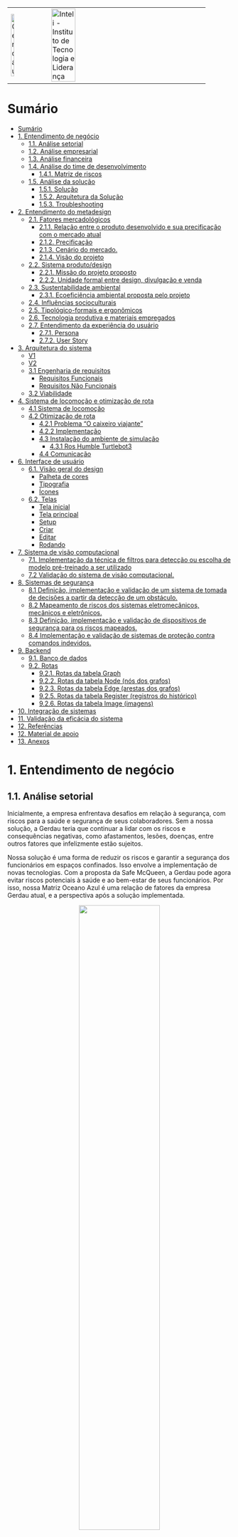 <table>
<tr>
<td>
<a href= "https://www2.gerdau.com.br/"><img src="https://upload.wikimedia.org/wikipedia/commons/thumb/8/89/Gerdau_logo_%282011%29.svg/1200px-Gerdau_logo_%282011%29.svg.png" alt="Gerdau" border="0" width="30%"></a>
</td>
<td><a href= "https://www.inteli.edu.br/"><img src="https://www.inteli.edu.br/wp-content/uploads/2021/08/20172028/marca_1-2.png" alt="Inteli - Instituto de Tecnologia e Liderança" border="0" width="40%"></a>
</td>
</tr>
</table>

# Sumário

- [Sumário](#sumário)
- [1. Entendimento de negócio](#1-entendimento-de-negócio)
  - [1.1. Análise setorial](#11-análise-setorial)
  - [1.2. Análise empresarial](#12-análise-empresarial)
  - [1.3. Análise financeira](#13-análise-financeira)
  - [1.4. Análise do time de desenvolvimento](#14-análise-do-time-de-desenvolvimento)
      - [1.4.1. Matriz de riscos](#141-matriz-de-riscos)
  - [1.5. Análise da solução](#15-análise-da-solução)
    - [1.5.1. Solução](#151-solução)
    - [1.5.2. Arquitetura da Solução](#152-arquitetura-da-solução)
    - [1.5.3. Troubleshooting](#153-troubleshooting)
- [2. Entendimento do metadesign](#2-entendimento-do-metadesign)
  - [2.1. Fatores mercadológicos](#21-fatores-mercadológicos)
      - [2.1.1. Relação entre o produto desenvolvido e sua precificação com o mercado atual](#211-relação-entre-o-produto-desenvolvido-e-sua-precificação-com-o-mercado-atual)
      - [2.1.2. Precificação](#212-precificação)
    - [2.1.3. Cenário do mercado.](#213-cenário-do-mercado)
    - [2.1.4. Visão do projeto](#214-visão-do-projeto)
  - [2.2. Sistema produto/design](#22-sistema-produtodesign)
      - [2.2.1. Missão do projeto proposto](#221-missão-do-projeto-proposto)
      - [2.2.2. Unidade formal entre design, divulgação e venda](#222-unidade-formal-entre-design-divulgação-e-venda)
  - [2.3. Sustentabilidade ambiental](#23-sustentabilidade-ambiental)
      - [2.3.1. Ecoeficiência ambiental proposta pelo projeto](#231-ecoeficiência-ambiental-proposta-pelo-projeto)
  - [2.4. Influências socioculturais](#24-influências-socioculturais)
  - [2.5. Tipológico-formais e ergonômicos](#25-tipológico-formais-e-ergonômicos)
  - [2.6. Tecnologia produtiva e materiais empregados](#26-tecnologia-produtiva-e-materiais-empregados)
  - [2.7. Entendimento da experiência do usuário](#27-entendimento-da-experiência-do-usuário)
    - [2.7.1. Persona](#271-persona)
    - [2.7.2. User Story](#272-user-story)
- [3. Arquitetura do sistema](#3-arquitetura-do-sistema)
    - [V1](#v1)
    - [V2](#v2)
  - [3.1 Engenharia de requisitos](#31-engenharia-de-requisitos)
    - [Requisitos Funcionais](#requisitos-funcionais)
    - [Requisitos Não Funcionais](#requisitos-não-funcionais)
  - [3.2 Viabilidade](#32-viabilidade)
- [4. Sistema de locomoção e otimização de rota](#4-sistema-de-locomoção-e-otimização-de-rota)
  - [4.1 Sistema de locomoção](#41-sistema-de-locomoção)
  - [4.2 Otimização de rota](#42-otimização-de-rota)
    - [4.2.1 Problema “O caixeiro viajante”](#421-problema-o-caixeiro-viajante)
    - [4.2.2 Implementação](#422-implementação)
    - [4.3 Instalação do ambiente de simulação](#43-instalação-do-ambiente-de-simulação)
      - [4.3.1 Ros Humble Turtlebot3](#431-ros-humble-turtlebot3)
    - [4.4 Comunicação](#44-comunicação)
- [6. Interface de usuário](#6-interface-de-usuário)
  - [6.1. Visão geral do design](#61-visão-geral-do-design)
      - [Palheta de cores](#palheta-de-cores)
      - [Tipografia](#tipografia)
      - [Ícones](#ícones)
  - [6.2. Telas](#62-telas)
      - [Tela inicial](#tela-inicial)
      - [Tela principal](#tela-principal)
      - [Setup](#setup)
      - [Criar](#criar)
      - [Editar](#editar)
      - [Rodando](#rodando)
- [7. Sistema de visão computacional](#7-sistema-de-visão-computacional)
  - [7.1. Implementação da técnica de filtros para detecção ou escolha de modelo pré-treinado a ser utilizado](#71-implementação-da-técnica-de-filtros-para-detecção-ou-escolha-de-modelo-pré-treinado-a-ser-utilizado)
  - [7.2 Validação do sistema de visão computacional.](#72-validação-do-sistema-de-visão-computacional)
- [8. Sistemas de segurança](#8-sistemas-de-segurança)
  - [8.1 Definição, implementação e validação de um sistema de tomada de decisões a partir da detecção de um obstáculo.](#81-definição-implementação-e-validação-de-um-sistema-de-tomada-de-decisões-a-partir-da-detecção-de-um-obstáculo)
  - [8.2 Mapeamento de riscos dos sistemas eletromecânicos, mecânicos e eletrônicos.](#82-mapeamento-de-riscos-dos-sistemas-eletromecânicos-mecânicos-e-eletrônicos)
  - [8.3 Definição, implementação e validação de dispositivos de segurança para os riscos mapeados.](#83-definição-implementação-e-validação-de-dispositivos-de-segurança-para-os-riscos-mapeados)
  - [8.4 Implementação e validação de sistemas de proteção contra comandos indevidos.](#84-implementação-e-validação-de-sistemas-de-proteção-contra-comandos-indevidos)
- [9. Backend](#9-backend)
  - [9.1. Banco de dados](#91-banco-de-dados)
  - [9.2. Rotas](#92-rotas)
    - [9.2.1. Rotas da tabela Graph](#921-rotas-da-tabela-graph)
    - [9.2.2. Rotas da tabela Node (nós dos grafos)](#922-rotas-da-tabela-node-nós-dos-grafos)
    - [9.2.3. Rotas da tabela Edge (arestas dos grafos)](#923-rotas-da-tabela-edge-arestas-dos-grafos)
    - [9.2.5. Rotas da tabela Register (registros do histórico)](#925-rotas-da-tabela-register-registros-do-histórico)
    - [9.2.6. Rotas da tabela Image (imagens)](#926-rotas-da-tabela-image-imagens)
- [10. Integração de sistemas](#10-integração-de-sistemas)
- [11. Validação da eficácia do sistema](#11-validação-da-eficácia-do-sistema)
- [12. Referências](#12-referências)
- [12. Material de apoio](#12-material-de-apoio)
- [13. Anexos](#13-anexos)

# 1. Entendimento de negócio

## 1.1. Análise setorial

<p>Inicialmente, a empresa enfrentava desafios em relação à segurança, com riscos para a saúde e segurança de seus colaboradores. Sem a nossa solução, a Gerdau teria que continuar a lidar com os riscos e consequências negativas, como afastamentos, lesões, doenças, entre outros fatores que infelizmente estão sujeitos.</p>
<p>Nossa solução é uma forma de reduzir os riscos e garantir a segurança dos funcionários em espaços confinados. Isso envolve a implementação de novas tecnologias. Com a proposta da Safe McQueen, a Gerdau pode agora evitar riscos potenciais à saúde e ao bem-estar de seus funcionários. Por isso, nossa Matriz Oceano Azul é uma relação de fatores da empresa Gerdau atual, e a perspectiva após a solução implementada.</P>

<p align="center"><img src="https://github.com/2023M6T2-Inteli/Grupo02/blob/main/media/artefatos_negocios/matriz_oceano_azul-1.png" width="60%"></p>
<ul>
  <li><b>Reduzir</b></li>
  Inovação: Reduzir a necessidade de equipamentos ou processos obsoletos no processo.<br>
  Segurança: Reduzir riscos e situações de perigo que os colaboradores enfrentam 
  
  <li><b>Eliminar</b></li>
  Sustentabilidade: Eliminar o uso de materiais prejudiciais ao meio ambiente na solução, utilizando materiais sustentáveis e com baixo impacto ambiental.
  
  <li><b>Aumentar</b></li>
  Tecnologia: Oferecer uma solução com tecnologia de ponta que facilite o trabalho dos funcionários.<br>
  Segurança: Aumentar a eficiência da solução no que se refere à segurança dos funcionários em espaços confinados.<br>
  Custos: Pode haver um aumento no custo inicial de implementação, porém, a longo prazo, a empresa terá redução de riscos e pode trazer benefícios para a imagem da empresa e, consequentemente, suas receitas.<br>
  Qualidade: A qualidade do serviço pode não aumentar. Todavia, a qualidade da experiência do funcionário pode ser aumentada, já que eles terão mais confiança e segurança em seu trabalho.
  
  
  <li><b>Criar</b></li>
  Perenidade: Criar uma solução que seja durável e de fácil manutenção.<br>
  Conforto: Criar um ambiente de trabalho mais confortável para os funcionários que precisam trabalhar em espaços confinados. Já que a segurança em ambientes confinados pode ser uma fonte de estresse e desconforto. Além de demonstrar a preocupação da empresa quanto a saúde deles.<br>
  Tecnologia: Com esse protótipo inicial é possível criar tecnologias mais avançadas; sistemas de monitoramento, sensores, até realidade virtual, o que pode ser visto como um diferencial tecnológico em relação à concorrência
</ul>

## 1.2. Análise empresarial

(Matriz SWOT)

## 1.3. Análise financeira

A análise financeira de um projeto visa mostrar a um parceiro de negócios que sua implementação é viável do ponto de vista financeiro, complementando a precificação. Nesse contexto, a mitigação do risco de acidentes no ambiente de trabalho foi considerada a forma de viabilizar o projeto. Com isso, os funcionários estariam mais protegidos em relação à entrada em ambientes confinados, o que reduziria o risco de acidentes e, consequentemente, os custos associados, como despesas médicas, indenizações, reparação de danos e perda de produtividade. Além disso, os custos indiretos, como danos à reputação e perda de negócios, também seriam minimizados.
Os acidentes no ambiente de trabalho não geram apenas custos financeiros diretos e indiretos, mas também podem ter um impacto negativo na moral e produtividade dos funcionários. Somado ao fato de que os funcionários podem precisar lidar com a interrupção do trabalho enquanto o acidente é investigado e resolvido, o que pode levar à perda de produtividade.
Em contrapartida, a implementação de políticas de segurança eficazes pode ter um impacto positivo na moral e produtividade dos funcionários. Ademais, uma cultura de segurança positiva pode levar a uma maior colaboração e comunicação entre os funcionários, o que pode melhorar a eficiência e a qualidade do trabalho. Portanto, investir em medidas preventivas e políticas de segurança eficazes é uma forma de proteger os funcionários, reduzir os custos associados a acidentes no ambiente de trabalho e melhorar a moral e produtividade da equipe. Dessa forma, é possível garantir a saúde e segurança dos funcionários e evitar custos desnecessários para a empresa, tornando a implementação do projeto financeiramente viável e positiva para todos os envolvidos.
Foi realizada uma pesquisa com o objetivo de coletar informações quantitativas sobre os custos dos acidentes de trabalho, a fim de embasar a abordagem proposta na análise financeira. O grupo teve como prioridade os dados relacionados aos acidentes sofridos pelos funcionários da empresa, incluindo desde casos leves até os mais graves. Além disso, foram levantadas informações sobre as multas decorrentes da emissão de gases durante o processo de fundição do aço, que é a principal atividade realizada pela Gerdau. Com base nas pesquisas realizadas na internet, foi elaborada uma planilha de preços que mostra o custo de alguns acidentes que poderiam ser evitados pela empresa ao adotar soluções preventivas.

<img src="../media/artefatos_negocios/numeros_analise.jpeg"></img>
fontes: Indenização por acidente de trabalho: valor, requisitos e como receber (2023):
https://mdn.adv.br/indenizacao-por-acidente-de-trabalho/#:~:text=Para%20a%20CLT%2C%20o%20valor,com%20a%20gravidade%20da%20situa%C3%A7%C3%A3o.

Tabelas de Preços de Referência para Cálculo de Multas Ambientais divulgadas pela Companhia Ambiental do Estado de São Paulo (Cetesb) em 2021:
(https://cetesb.sp.gov.br/legislacao-e-normas/).

Entretanto, cabe-se lembrar dos valores de desenvolvimento, as pessoas responsáveis pela implementação (desenvolvimento de software, manutenção, testes...)<br>
Equipe de 4 engenheiros = 36.000/mês (fonte: <a href="https://www.glassdoor.com.br/Salários/engenheiro-de-software-salário-SRCH_KO0,22.htm#:~:text=O%20salário%20médio%20nacional%20de,cargo%20de%20Engenheiro%20De%20Software.">glassdoor</a>)

## 1.4. Análise do time de desenvolvimento

#### 1.4.1. Matriz de riscos

Uma matriz de riscos é uma ferramenta utilizada para avaliar e gerenciar os riscos e oportunidades envolvidos em um projeto, atividade ou processo. Ela ajuda a identificar e avaliar os potenciais riscos e a probabilidade de sua ocorrência, bem como o impacto que eles podem exercer sobre o projeto ou atividade. A matriz também pode ajudar a definir a prioridade das ações correspondentes ao gerenciamento do projeto, indicando quais riscos devem ser tratados com maior urgência, por exemplo. Além disso, no projeto em questão, a criação da matriz visa apresentar ao parceiro o que a equipe imagina enfrentar e pensar em conjunto em maneiras de mitigar os riscos, bem como aproveitar as oportunidades existentes.
<img src="../media/artefatos_negocios/matriz_riscos.png"></img>

## 1.5. Análise da solução

<p>Nosso valor principal é garantir a diminuição de riscos, gerando mais segurança para os colaboradores da empresa Gerdau.</p>
<p align="center"><img src="../media/artefatos_negocios/proposta_de_valor.png" width="60%"></p>
Nossa proposta de valor consiste em uma solução que contempla os seguintes serviços: 
<ul>
  <li> Simulação do trajeto de um robô seguidor e seus dados de sensores para medição atmosférica</li>
  <li> Interface gráfica com um dashboard interativo para os dados captados </li>
  <li> Protótipo de robô seguidor focado no funcionamento dos sensores </li>
</ul>
Essa solução consegue mitigar as principais dores do cliente: a segurança do operador que realiza a manutenção e a dificuldade em avaliar se há riscos ao colaborador sem entrar no ambiente confinado. Essas dores são sanadas graças aos sensores que identificam a presença e a quantidade de componentes gasosos tóxicos, inflamáveis e seu nível de perigo no local; além do fato de que o protótipo verificará o ambiente primeiro, perdendo a necessidade de um colaborador se arriscar dentro dos ambientes confinados.

Outrossim, há uma interface gráfica que tem como objetivo ajudar no planejamento para as inspeções e manutenções desses ambientes confinados. Essa interface gráfica possuirá dashboards que se atualizam em tempo real e, também, fotos do interior do ambiente confinado que serão captadas pela câmera que o protótipo está equipado.

### 1.5.1. Solução 

<br>

<p align="center"><img src="../media/interface_usuario/logo_equipe.png" width="40%"></img></p>

<h5 align="center"> Logo da equipe Safe Mc Queen </h5>  

<br>

O objetivo do desenvolvimento é construir uma simulação de um robô capaz de se mover em ambientes de espaço confinado e áreas de difícil acesso. O robô terá a capacidade de coletar dados a partir dos sensores (principalmente de oxigênio e outros gases), também irá utilizar filmagens para apoiar na inspeção prévia da estrutura e no suporte  na execução das atividades planejadas. 

<br> 

Para alcançar esse objetivo, foi adotada uma metodologia abrangente no desenvolvimento da solução, que envolve diferentes aspectos. Na parte da simulação  existe o controle do robô e seus periféricos, esse tópico lida  primordialmente com a comunicação entre os componentes e a simulação do robô. Além disso, foi utilizado o ROS2, que é um framework de robótica que permite a comunicação entre o sistema, consequentemente ele também permite a simulação do robô, o que permite testar como seria o comportamento do robô mesmo apenas com o ambiente virtual antes de sua implementação física. 

<br> 

### 1.5.2. Arquitetura da Solução

<br>

<p align="center"><img src="https://github.com/2023M6T2-Inteli/Grupo02/blob/main/media/arquitetura_sistema/diagrama_solu%C3%A7%C3%A3ov2.drawio.png?raw=true" width="60%"></img></p>

<h5 align="center"> Arquitetura da Solução </h5>  

<br>

 A arquitetura do projeto é composta por duas partes distintas. A primeira parte envolve o sistema responsável pelo controle do robô e seus periféricos. Essa parte abrange a comunicação entre os diferentes componentes do sistema, bem como a simulação do robô. Para realizar essas funcionalidades, utiliza-se o ROS2, um framework de robótica que facilita a comunicação entre os componentes do sistema e permite a simulação do robô. Essa abordagem é vantajosa, pois possibilita o desenvolvimento e teste do sistema sem a necessidade de um robô físico.
<br> 

A segunda parte da arquitetura consiste em uma solução web, que permite a visualização dos dados coletados pelo robô. Essa parte do sistema é desenvolvida utilizando o React, um framework de desenvolvimento web, o Flask, um framework de desenvolvimento web para Python, e o SQLite, um banco de dados embarcado. Para ser possível o funcionamento do projeto mesmo com a restrição de acesso constante à internet por parte do robô, foi implementado um banco de dados embarcado para armazenar os dados coletados pelo robô. Além disso, agora o robô envia os dados para o banco de dados apenas ao final da rota. 
  <br> 

Adicionalmente, está sendo considerado o uso de uma bridge entre o ROS2 e o WebSocket, permitindo que o robô envie os dados para a aplicação web de forma mais eficiente. Essa integração proporcionará uma comunicação direta entre o sistema ROS2 e a aplicação web, possibilitando o monitoramento real dos dados coletados pelo robô. Diante desse cenário e levando em consideração a limitação de acesso constante à internet pelo robô, a  introdução de um banco de dados embarcado para armazenamento dos dados coletados e a possível integração entre ROS2 e WebSocket foi primordial, e visa pri otimizar a coleta e visualização dos dados, contribuindo para a eficiência e funcionalidade do sistema como um todo.

<br> 

### 1.5.3. Troubleshooting

<br> 

| Problema | Possível solução |
| --- | --- |
| Quando a a carga da bateria estiver acabando | Antes da atividade ocorrer, é necessário a implementação do carregamento da bateria ao menos com 2 horas de antecedência. Caso essa averiguação for feita durante algum procedimento de inspeção é recomendado que haja uma interrupção das tarefas programadas. |
| LIDAR com a resíduos na frente  | Como há a possibilidade de que nos ambientes confinados podem ou não ter algum tipo de resíduo é necessário fazer uma manutenção contínua, antes, durante e após a realização da detecção de objetos. |
| Perder alguma peça no caminho | Embora seja um risco de baixa probabilidade, existe a possibilidade de que alguma peça do robô, como parafusos ou componentes, nesse caso, a recomendação é que seja feita uma averiguação sobre a integridade física do robô  antes e depois da vistoria.  |
| Perda de conectividade | Esperar a inspeção a terminar por completo para depois verificar os dados obtidos ao final da inspeção. |

<br/>

# 2. Entendimento do metadesign
## 2.1. Fatores mercadológicos
#### 2.1.1. Relação entre o produto desenvolvido e sua precificação com o mercado atual

O produto será desenvolvido com a principal função de simular virtualmente a movimentação de um robô que, por sua vez, irá estar em um espaço confinado com objetivo primordial de captar informações sobre o ambiente atmosférico. Atualmente, a Confederação Nacional da Indústria (CNI) realizou um estudo para mapear os principais níveis de automação industrial do Brasil, aproximadamente 19% das indústrias já possuem sistemas integrados de engenharia, aumentando, portanto, sua produtividade e garantindo a segurança humana em trabalhos com altos riscos. Em 2022, foram contabilizados três milhões de robôs operando em indústrias em todo o mundo, ao total foram mais de US$ 13,2 bilhões investidos nos últimos anos para a instalação desses projetos robóticos. Especificamente, com o robô a ser utilizado para a solução descrita acima, não irá ultrapassar US$ 1000, é notório, portanto, que o valor investido não é exageradamente elevado, visto que, hoje tem robôs no mercado que custam mais milhões de dólares.

#### 2.1.2. Precificação

O processo de precificação acontece com o objetivo primordial de levantar os dados financeiros sobre os serviços necessários para a implementação da solução, de modo que, seja visível o preço dos materiais utilizados, por exemplo: o modelo do robô, taxa de importação, os sensores atmosféricos a serem utilizados, a câmera, etc , as ferramentas digitais usadas no desenvolvimento do projeto que podem incluir algum gasto, por exemplo: o uso do figma e canva pro , o valor que será necessário para o treinamento dos funcionários para terem uma adaptação melhor com o sistema, e se tiver, acrescentar à soma outros fatores que necessitem investimentos para a implementação da solução ocorrer de maneira qualitativamente satisfatória.

### 2.1.3. Cenário do mercado.

A indústria mundial da produção de aço, por séculos, tem se valorizado pela produção de um material resistente e durável, ganhando um importante espaço no avanço da sociedade, permitindo-nos construir pontes, ferrovias, navios e arranha-céus. Com a demanda crescente de aço, o setor consolidou um histórico de aumentos em sua capacidade, volume e valor.
O aço é importante pelas indústrias que fazem seu uso. Ele está presente na construção civil, na industria automobilística, nas forças armadas e em demais setores. O produto processado é usado na criação de diversos produtos do cotiano, como geladeiras, máquinas de lavar, trens e bisturis cirúrgicos.
Há uma preocupação relativa ao aspecto ecológico por parte da indústria, que tem explorado significativamente o conceito de aço verde – alternativa inovadora constituída pela fabricação de aço sem a necessidade do uso de combustíveis fósseis e pelo uso efetivo da sucata de metal. Dentre outras inovações dessa área, destaca-se o aumento da automatização de processos, com o uso de AGVs em tarefas de risco, diminuindo o erro humano em acidentes ecológicos.
O mercado nacional contou com um forte crescimento durante a pandemia de Covid-19, fazendo contra ponto ao setor nesse mesmo período. “Apesar da montanha-russa que foi 2022, foi um bom ano para o setor. Tanto que, em termos de vendas internas, este foi o quarto melhor da década”, resumiu o presidente-executivo do Aço Brasil, Marco Polo de Mello Lopes. Atualmente a área já não está mais em constante crescimento, apresentando um recuo em sua produção, que em fevereiro fechou em 2,5 milhões de toneladas, representando uma queda de 4,9%.

### 2.1.4. Visão do projeto

Nossa visão é proporcionar maior segurança para os funcionários da Gerdau, com a intenção de facilitar tarefas e garantir a vida dos colaboradores da empresa, para diminuir o erro de acidentes ou qualquer tipo de danos que poderia vir a ocorrer durante atividades do trabalho no futuro.

## 2.2. Sistema produto/design

#### 2.2.1. Missão do projeto proposto

A missão do projeto proposto para a Gerdau é desenvolver e implementar um sistema que contribua para a segurança dos funcionários e colaboradores da empresa ao lidar com espaços confinados. A empresa reconhece a importância de evitar a exposição a riscos nesses ambientes e busca uma solução precisa e eficaz para informar as condições atmosféricas durante as inspeções. O projeto visa atender às necessidades da Gerdau, oferecendo um sistema capaz de monitorar e analisar as condições atmosféricas dos espaços confinados de forma precisa. Isso permite que a empresa tenha informações confiáveis sobre os níveis de gases, temperatura e outros parâmetros relevantes, possibilitando uma tomada de decisão mais segura e assertiva.
<br>
Ao cumprir sua missão, o projeto reforça a visão institucional da Gerdau, que valoriza a segurança e a inovação como pilares fundamentais. A empresa busca constantemente soluções tecnológicas avançadas para aprimorar suas práticas de segurança e proporcionar um ambiente de trabalho cada vez mais seguro e confiável. O projeto também demonstra o comprometimento da Gerdau em adotar abordagens inovadoras para enfrentar desafios complexos. Ao investir em tecnologia e pesquisa, a empresa reafirma seu papel de liderança e sua responsabilidade em promover a segurança e o bem-estar de seus colaboradores. 
<br>
Dessa forma, o projeto proposto não apenas atende as necessidades específicas da Gerdau em relação à segurança em espaços confinados, mas também está alinhado com sua visão institucional de valorizar a segurança e a inovação como elementos-chave de sua atuação.

#### 2.2.2. Unidade formal entre design, divulgação e venda

A princípio, será concebida uma simulação virtual do veículo autônomo guiado atuando sobre um espaço confinado genérico. Desse modo, será possível estudar a viabilidade da construção de um protótipo físico que atenda aos requisitos da empresa. É ideal que o protótipo seja capaz de reproduzir os resultados obtidos por meio da simulação. Além disso, é de fundamental importância que o protótipo seja escalável — requisito imperativo para a implementação do produto por parte do cliente. O produto desenvolvido, portanto, será apresentado ao mercado como ferramenta de apoio à manutenção da segurança do trabalho, cumprindo o papel de inspecionar de forma eficaz os ambientes confinados que ofereçam potenciais riscos em casos de intervenção humana. Espera-se tornar evidente a qualidade do produto por meio de demonstrações de seu funcionamento, desde sua configuração no ambiente industrial em que será utilizado até a geração do relatório referente à inspeção feita. Os diferenciais da solução, como a possibilidade de análise de imagens computacionais e controle do veículo via interface, também serão destacados. Será imprescindível, por fim, tratar de maneira transparente o processo de produção do veículo, evidenciando os aspectos que funcionam e os pontos de melhoria para implementação futura.

## 2.3. Sustentabilidade ambiental

#### 2.3.1. Ecoeficiência ambiental proposta pelo projeto

O projeto em parceria com a Gerdau tem como objetivo alcançar a ecoeficiência de forma indireta, evitando impactos ambientais prejudiciais ao entorno da instalação da Gerdau. Uma das soluções propostas é o uso de Veículos Autônomos Guiados (AGVs) para monitorar regularmente as tubulações de gás e prevenir possíveis acidentes que possam contaminar o meio ambiente e afetar a saúde humana. Além disso, o uso de energia elétrica em vez de combustíveis fósseis torna essa solução ainda mais vantajosa para o meio ambiente.

O grupo também propôs uma solução visando ser mais ecoeficiente, que poderia ser aplicada em um projeto com fins lucrativos em parceria com a Gerdau. Em vez de vender diretamente um robô fabricado para o parceiro de negócio, a solução seria oferecer o robô como serviço de assinatura. Dessa forma, o parceiro ainda veria vantagens econômicas em contratar o serviço, já que o manteria sempre atualizado e contaria com o suporte mais assertivo, enquanto o grupo reduziria o uso de recursos naturais ao evitar a compra de mais um robô. Em resumo, o uso de veículos autônomos não apenas contribui para a ecoeficiência e a redução de danos ambientais, mas também torna os procedimentos de inspeção mais eficientes e seguros.

## 2.4. Influências socioculturais

## 2.5. Tipológico-formais e ergonômicos

## 2.6. Tecnologia produtiva e materiais empregados

## 2.7. Entendimento da experiência do usuário

### 2.7.1. Persona

<p align="center"><img src="../media/artefatos_negocios/persona.png" width="60%"></img></p>
A persona foi criada para ajudar a entender as necessidades e os desejos do público alvo para a solução de automação industrial que foi apresentada, ela é um personagem fictício, doravante, com informações reais fornecidas pelos representantes da Gerdau. Nesse caso, especificamente,  Joana é técnica em segurança do trabalho, realiza atividades de alto risco, e, portanto, está sempre com equipamentos de proteção individual, sobretudo, por serem ainda atividades arriscadas, compreende que é um trabalho bastante delicado. Com a implementação da solução em desenvolvimento , Joana teria que aprender a supervisionar o trabalho do robô, deixando para ele concluir a etapa mais perigosa e garantindo que seu desempenho nas demais responsabilidades do processo de inspeção do ambiente confinado estivessem ocorrendo de forma correta.

### 2.7.2. User Story

# 3. Arquitetura do sistema

### V1

<p align="center"><img src="https://github.com/2023M6T2-Inteli/Grupo02/blob/main/media/arquitetura_sistema/diagrama_solu%C3%A7%C3%A3ov1.drawio.png?raw=true" width="60%"></img></p>

Atualmente nossa arquitetura pode ser dividia em 2 partes:
A primeira envolve todo o sistema que controla o robo e seus periféricos, esse parte lida com a comunicação entre os componentes e a simulação do robo, essa parte é feita utilizando o ROS2, que é um framework de robótica que permite a comunicação entre os componentes do sistema, além disso ele também permite a simulação do robo, o que facilita o desenvolvimento do sistema, pois não é necessário ter um robo fisico para testar o sistema. A segunda parte é uma solução web que permite a visualização dos dados coletados pelo robo, essa parte é feita utilizando o React, que é um framework de desenvolvimento web, flask que é um framework de desenvolvimento web para python e sqlite.

### V2

<p align="center"><img src="https://github.com/2023M6T2-Inteli/Grupo02/blob/main/media/arquitetura_sistema/diagrama_solu%C3%A7%C3%A3ov2.drawio.png?raw=true" width="60%"></img></p>

Atualizamos nossa arquitetura para levar em conta que o robô não terá acesso a internet de forma constante por isso precisamos de um banco de dados embarcado para armazenar os dados coletados pelo robô, além disso agora o robo só manda dara os dados para o bancos de dados ao final da rota. Além disso estamos considerando usar uma bridge entre o ros2 e a websocket para que o robo possa mandar os dados para a aplicação web.

## 3.1 Engenharia de requisitos

A engenharia de requisitos tem como objetivo promover em frases curtas e objetivas funcionalidades e características específicas do sistema, assim, atendendo as necessidades e expectativas do usuário, cumprir as especificações técnicas, a conformidades com as regulamentações e o padrão de qualidade aplicável em cada etapa do projeto.

### Requisitos Funcionais

Tem como objetivo primordial descrever as principais funcionalidades e características específicas da interação do sistema robótico. Como: a configuração do intervalo de distância entre os pontos de medição, a transmissão das informações para o relatório e o armazenamento dos dados atmosféricos por meio de sensores.

1. Anteriormente ao processo de entrada aos espaços confinados, o robô será configurado para a definição do intervalo de distância entre os pontos da medição.

2. Após a concretização das medições, o robô enviar as informações para o relatório que poderá ser acessado via interface gráfica.

3. O armazenamento de dados atmosféricos referentes aos espaços confinados serão conletados por meio de sensores.

### Requisitos Não Funcionais

Tem como objetivo primordial descrever aspectos mais generalizados, como desempenho na usabilidade e segurança do sistema, não são diretamente relacionados às funcionalidades mas sim à eficiência e eficácia em relação ao usuário final da aplicação. Incluindo: a comunicação entre o robô e o Backend usando a arquitetura publisher/subscriber, a coordenação da simulação e protótipo por meio do sistema ROS2, a capacidade de armazenar arquivos de imagem e vídeo por meio da câmera, o uso de sensores de medição atmosférica e a escolha de tecnologias específicas para o armazenamento de dados não relacionais e a construção do Frontend.

1. Os dados necessários para o sistema serão enviados para o Backend pelo ROS2 usando a arquitetura publisher/subscriber.

2. Tanto a simulação quanto o protótipo serão coordenados por meio do sistema ROS2.

3. Com o auxílio de uma câmera, o sistema será capaz armazenar arquivos de imagens e/ou vídeos.

4. O robô contará com sensores de medição atmosférica, tais como de pressão, de temperatura e de umidade.

5. Será utilizado MongoDB para o armazenamento de dados não relacionais.

6. Será utilizado React para a construção do Frontend.

## 3.2 Viabilidade

Viabilidade Técnica

A viabilidade técnica, refere-se a possibilidade de implementar na prática a solução arquitetada, levando em consideração os recursos técnicos a serem utilizados ao decorrer do tempo necessário para a construção do protótipo final. Nesse sentido, é necessário que o projeto passe por pelas seguintes etapas para garantir sua viabilidade técnica:

1. Identificar as ferramentas digitais necessárias: especificamente no desenvolvimento dessa solução, é primordial o uso das seguintes tecnologias digitais: ROS2 (um conjunto de ferramentas e bibliotecas e nos permitirá integrar todo o sistema operacional para termos um ambiente robótico integrado e fundamentalmente composto pelo o Ubuntu e o TurtleSim) , Ubuntu (utilização da ferramenta que ele oferece para a simulação em 2D de robôs, o TurtleSim), mongoDB (programa de banco de dados orientado a documentos) , React JS (framework para desenvolvimento de front-end) e Gazebo (ferramenta de simulação do 3D para o sistema robótico).

2. Identificar os principais componentes físicos necessários: especificamente no desenvolvimento dessa solução, é primordial o uso dos seguintes componentes eletrônicos: robô TurtleBot 3 Burger, o sensor MQ-135 para mensurar a taxa de gases tóxicos, o sensor Bme-280 que tem como principal função a medição de temperatura, e para ser acoplado no robô a câmera para Raspberry Pi.

3. Alinhamento de conhecimento da equipe desenvolvedora da solução: para um melhor compartilhamento de conteúdo a ser colocado em prática, é necessário a garantia de que o projeto em todas as vertentes esteja em conformidade com o padrão de verificação e regulamentação técnicas viáveis, dado a boa documentação de tudo que for feito, a construção de um manual do usuário bem interativo, a integração do backend ocorrendo de forma correta, o controle da plataforma robótica e o sistema de segurança com a visão computacional sendo executado sem erros no sistema. Para a realização de todos os tópicos anteriores, é primordial um cruzamento de ideias e um bom desenvolvimento profissional da equipe.

4. Mapear possíveis desafios técnicos e proporcionar soluções, por exemplo, caso ocorra falha em algum sensor físico, é necessário um planejamento de um plano B, ter um segundo sensor para usar em casos de substituições.


# 4. Sistema de locomoção e otimização de rota

## 4.1 Sistema de locomoção

<p>&nbsp;&nbsp;&nbsp;&nbsp;&nbsp;&nbsp;Foi desenvolvido um algoritmo para a segunda entrega da sprint, com o objetivo de fazer o robô se movimentar até um ponto desejado utilizando ângulos de Euler. O algoritmo utiliza o odômetro para obter os ângulos do robô e do ponto de destino, e então realiza uma subtração contínua desses ângulos até que a diferença esteja dentro de uma faixa aceitável de tolerância. Enquanto o robô estiver dentro dessa faixa, ele se move em direção ao ponto de destino. A lista de pontos é fornecida com coordenadas (x, y, z) e seus respectivos valores.
<br>
<br>
<img src="../media/c%C3%B3digo_prints/pontos.png"></img>
<br>
<br>
&nbsp;&nbsp;&nbsp;&nbsp;&nbsp;&nbsp;O controle do robô é feito através da subscrição do tópico '/odom' para obter os valores do odômetro, e da publicação no tópico 'cmd_vel' para enviar os comandos de velocidade.
<br>
<br>
<img src="../media/c%C3%B3digo_prints/topics.png"></img>
<br>
<br>
&nbsp;&nbsp;&nbsp;&nbsp;&nbsp;&nbsp;A função listener_callback recebe os valores do odômetro e os converte utilizando a biblioteca "tf_transformations" para obter os ângulos de Euler.
A função publisher_callback realiza a subtração entre os ângulos de posição do robô e o ângulo do ponto de destino. Além disso, ela avança para o próximo ponto da lista quando o ponto atual é alcançado. Todas essas funções são chamadas e executadas no main.
<br>
<br>
<img src="../media/c%C3%B3digo_prints/funcoes.png"></img>
<br>
<br>
&nbsp;&nbsp;&nbsp;&nbsp;&nbsp;&nbsp; No entanto, o grupo identificou uma limitação no código em relação à passagem de uma lista de pontos desordenados. O algoritmo foi projetado para otimizar o movimento até um ponto específico, mas não lida adequadamente para gerar uma sequência lógica e otimizada dos pontos. Para resolver esse problema, o grupo implementou um código complementar que aborda essa questão, conforme explicado no tópico a seguir.

&nbsp;&nbsp;&nbsp;&nbsp;&nbsp;&nbsp;Além disso, como plano de contingência, o grupo decidiu incorporar a biblioteca "navigation2" do ROS2 como entrega da segunda sprint. O "navigation2" é um pacote de software de código aberto que permite a navegação autônoma de robôs móveis em ambientes complexos. Ele possui vantagens, como desvio efetivo de obstáculos e otimização de rotas. No entanto, também apresenta desvantagens, como uma interface gráfica mais complexa e a necessidade de realizar o mapeamento manual do ambiente para obter rotas otimizadas entre pontos de partida e chegada.

&nbsp;&nbsp;&nbsp;&nbsp;&nbsp;&nbsp;Em resumo, o grupo desenvolveu um algoritmo inicial para mover o robô até um ponto específico, mas identificou limitações em relação à sequência dos pontos. Para abordar essa questão, um código complementar foi implementado. Além disso, como plano de contingência, o grupo considerou a utilização da biblioteca "navigation2" para oferecer recursos avançados de navegação autônoma, mas também ciente das complexidades e requisitos de mapeamento associados a ela.

</p>

## 4.2 Otimização de rota
<br>
<p>&nbsp;&nbsp;&nbsp;&nbsp;&nbsp;&nbsp; Primeiramente, para a construção e formulação dos passos necessários para a implementação das rotas e suas principais otimizações, foi utilizado o contexto do problema caixeiro-viajante que estabelece variáveis primordiais para a compreensão de como foi feita a otimização das rotas que passam pelo robô. A seguir, está descrito detalhes do enigma citado, o algoritmo para o aprimoramento do trajeto e a decisão de qual será o caminho que possibilita o aprimoramento do percurso robótico apresentado no tópico anterior do projeto com a utilização do Gazebo. 

<br>

### 4.2.1 Problema “O caixeiro viajante” 
<br>
&nbsp;&nbsp;&nbsp;&nbsp;&nbsp;&nbsp; O problema em questão consiste na busca de uma resolução de em uma série de pontos pré estabelecidos, que o caixeiro necessita passar em todos eles levando sempre a menor distância possível e após seguir o trajeto ele regressará ao ponto de origem. 

&nbsp;&nbsp;&nbsp;&nbsp;&nbsp;&nbsp; Para a construção de circuitos, é possível recorrer a alguns métodos, um exemplo seria o método do vizinho mais próximo e  priorizar assim a escolha do ponto mais próximo até que todos os pontos sejam visitados. Outro método e o que foi aplicado é o algoritmo de Dijkstra. O algoritmo considera um conjunto S de menores caminhos, iniciado com um vértice inicial I. A cada passo do algoritmo busca-se nas adjacências dos vértices pertencentes a S aquele vértice com menor distância relativa a I e adiciona-o a S e, então, repetindo os passos até que todos os vértices alcançáveis por I estejam em S. Arestas que ligam vértices já pertencentes a S são desconsideradas. Dessa forma, calculando o caminho de custo mínimo entre as vértices do grafo. 
<br>
<br>

### 4.2.2 Implementação 
  
A biblioteca networkx implementa  este algoritmo na função traveling_salesman que foi utilizada pelo grupo. Começamos transformando os pontos em nodos e criando arestas entre todos os vértices, futuramente o usuário poderá escolher as arestas. Após isso calculamos as distâncias entre os pontos para definir os pesos entre as arestas.
</p> 

<br>
<img src="../media/integracao_rotas/code.png">
<br>
<br>

### 4.3 Instalação do ambiente de simulação
Para abrir este projeto você necessita das seguintes ferramentas:

#### 4.3.1 Ros Humble Turtlebot3
Para instalar esse pacote, abra o terminal do ubuntu e execute:

```sudo apt install ros-humble-turtlebot3*```

Isso instalará todos os pacotes necessários para executar o Gazebo, o ambiente de simulação que utilizamos.
Por fim, execute no terminal do ubuntu para verificar se foi instalado corretamente:

```gazebo```

Em caso de erros, consulte a documentação de instalação do ros2 humble: [Documentação](https://docs.ros.org/en/humble/Installation/Ubuntu-Install-Debians.html).


### 4.4 Comunicação 
A comunicação entre a plataforma robótica móvel e o sistema de simulação integrada ao sistema operacional robótico é feita por meio do protocolo TCP/IP, onde os nós definidos em nosso script se comunicam entre os nós do sistema como *subcribers* (que se inscrevem nos tópicos dos nós do sistema para receberem as mensagens que eles enviam) ou *publishers* (que publicam mensagens nos tópicos do sistema para executar comandos no robô, por exemplo).

Por enquanto, usamos os tópicos ```/odom```, para receber a posição atual do robô dentro do ambiente de simulação, e ```/cmd_vel```, para alterar a velocidade linear e angular do robô dentro do ambiente de simulação. Mas faremos uso de outros tópicos para receber as informações dos sensores que estão acoplados ao robô.

Essa interação entre os tópicos está descrita no diagrama de blocos abaixo, onde as setas pontilhadas indicam a direção das mensagens que são publicadas nos tópicos. 

<img src="../media/arquitetura_sistema/interacao_topicos.png">

<br>
<br>

# 6. Interface de usuário

## 6.1. Visão geral do design

<p>O sistema de design é uma coleção de elementos e padrões visuais que definem a aparência e a experiência do usuário em todo o projeto. Ele garante consistência e coesão em todas as telas e componentes, promovendo uma experiência de usuário unificada. A seguir, apresentamos os principais elementos do sistema de design:</p>

#### Palheta de cores

<p>A paleta de cores foi selecionada para transmitir a identidade visual da Gerdau. As cores utilizadas são:</p>

<li><b>Cor primária:</b> #004A8F</li>
<li><b>Cor secundária:</b> #F5F5F5</li>
<li><b>Cor de fundo:</b> #DAE2EA</li>
<li><b>Cor do texto (se fundo azul):</b> #FFFFFF</li>
<li><b>Cor do texto (se fundo branco):</b> #004A8F</li>

<p>O objetivo do grupo é utilizar essas cores em todo o projeto para manter a harmonia visual.</p>

#### Tipografia

<p>Acreditamos que seja importante compartilhar a tipografia, afinal ela tem um papel importante na legibilidade. As fontes selecionadas são:</p>

<li><b>Titulo:</b> Inter (Semi Bold, 36) </li>
<li><b>Subtítulo:</b> Inter (Semi Bold, 32) </li>
<li><b>Texto destaque:</b> Inter (Semi Bold, 18)</li>
<li><b>Texto padrão:</b> Inter (Regular, 20) </li>
<li><b>Texto descrição:</b> Inter (Regular, 14)</li>

<p>O objetivo do grupo é utilizar essas fontes em todas as telas para manter a consistência tipográfica.</p>

#### Ícones

<p>Os ícones fornecem representações visuais de elementos ou ações específicas. Utilizamos o plugin "Material Design Icons" para a maioria desse projeto. Alguns ícones relevantes incluem:</p>

<li><b>Ícone de mais:</b> Para adicionar</li>
<li><b>Ícone de lupa:</b> Para pesquisar</li>
<li><b>Ícone de pergaminho:</b> Para setup</li>
<li><b>Ícone de casa:</b> Para página inicial</li>
<li><b>Ícone de lápis:</b> Para editar</li>
<li><b>Ícone de play:</b> Para iniciar</li>
<li><b>Ícone de seta:</b> Para selecionar</li>
<li><b>Ícone de play:</b> Para iniciar</li>
<li><b>Ícone de x:</b> Para sair</li>

<p>Assim como nos tópicos anteriores, o objetivo do grupo é utilizar esses ícones no projeto para manter um padrão e facilitar a experiência do usuário de modo que fique mais intuitivo.</p>

## 6.2. Telas

<p>A seguir, apresentamos uma lista das telas principais do projeto, juntamente com uma breve descrição de suas funcionalidades:</p>

#### Tela inicial

<p align="center"><img src="../media/interface_usuario/tela_inicial.png" width="65%"></img></p>

<p>A tela inicial é a primeira informação que o usuário receberá. Essa é nossa página de boas vindas e após selecionar "iniciar", eles são redirecionados para a tela principal do aplicativo.</p>

#### Tela principal

<p align="center"><img src="../media/interface_usuario/registros_inspe%C3%A7%C3%B5es_vazio.png" width="65%"></img></p>

<p>Essa é nossa tela principal do aplicativo, o histórico de inspeções. No príncipio ela está vazia, mas a intenção é que após o usuário cadastrar e realizar inspeções, aqui será demonstrado as informações, como na imagem abaixo.</p>

<p align="center"><img src="../media/interface_usuario/registros_inspeções_preenchido.png" width="65%"></p>

<p>Aqui, os usuários podem checar as informações das inspeções realizadas com sua data e qual rota foi realizada.</p>

#### Setup

<p align="center"><img src="../media/interface_usuario/setup_vazio.png" width="65%"></p>

<p>A tela de setup permite que os usuários visualizem e editem suas informações de rota, criem novas rotas ou inicie a inspeção de uma rota. A ideia é que o botão de "Iniciar inspeção" esteja inativo, e somente após selecionar uma rota clicando no ícone de seta ">>" a rota selecionada seja carregada como no exemplo da imagem abaixo</p>

<p align="center"><img src="../media/interface_usuario/setup_selecionado.png" width="65%"></p>

#### Criar

<p align="center"><img src="../media/interface_usuario/modal_crie.png" width="65%"></p>

<p>Ao clicar no "Adicionar nova rota" uma modal surge para que o usuário envie a planta e crie sua rota.</p>

#### Editar

<p align="center"><img src="../media/interface_usuario/modal_edite.png" width="65%"></p>

<p>Ao clicar no lápis para editar uma rota, será aberta essa modal, semelhante a de criar, em que o usuário pode reorganizar a rota, alterar o nome, descrição e a imagem.</p>

#### Rodando

<p align="center"><img src="../media/interface_usuario/rodando.png" width="65%"></p>

<p>Essa página é carregada quando a simulação é iniciada. Com informações relevantes para o projeto</p>

# 7. Sistema de visão computacional
## 7.1. Implementação da técnica de filtros para detecção ou escolha de modelo pré-treinado a ser utilizado 
</br>

## 7.2 Validação do sistema de visão computacional.
<p> A fim de otimizar o processo de identificação de rachaduras, foi desenvolvido um filtro para ser aplicado sobre as imagens do dataset. O filtro em questão coloca em evidência o objeto a ser identificado, de modo a aumentar sua nitidez. Esse processo faz com que a possível rachadura a ser identificada se destaque na imagem em comparação com os outros elementos da figura. Motivado pelo objetivo de conferir a eficiência do filtro desenvolvido, o grupo construiu dois modelos distintos utilizando o Yolo V8: um que aplica o filtro às imagens do dataset, e um que não utiliza o filtro e processa as imagens puras.
</p>

<img scr="">

<img scr="">

<p> Desse modo, após a aplicação do filtro é notório que o resultado esperado de que ele atingisse uma métrica de averiguação depois que transformasse a imagem em preto e branco, pudesse também sintetizar com a diferença de contraste em pontos da imagem que tivesse com pouca luminosidade ou não. Outrossim para esse impasse, é justificável para que ocorra de fato uma melhora no processamento de identificação é necessário a melhoria dessa filtro, visto que, através dos dados fornecidos pelo o modelo, não foi possível identificar uma melhoria ou não no tratamento das imagens. </p>

</br>

# 8. Sistemas de segurança

## 8.1 Definição, implementação e validação de um sistema de tomada de decisões a partir da detecção de um obstáculo.

<p>A definição, implementação e validação de um sistema de tomada de decisões a partir da detecção de obstáculos são fundamentais para que nosso robô equipado com um sensor LIDAR e uma câmera, navegue de forma autônoma e evite colisões.</p>

<p>O sistema funciona da seguinte forma: o robô possui uma lista de metas predefinidas que precisa alcançar. Utilizando o sensor LIDAR, ele verifica continuamente se há obstáculos em seu caminho, essa é uma margem de segurança definida pela equipe. O LIDAR tem uma visão de todas as direções do robô. Todavia, ele só toma sua decisão de retornar quando detecta um obstáculo em sua frente. Quando o robô não detecta nenhum obstáculo próximo, ele segue em direção da meta atual. Ele calcula a diferença entre sua posição atual e a meta em termos de coordenadas x e y, determinando o ângulo necessário para girar em direção à meta. Se a diferença entre o ângulo atual e o ângulo desejado for maior que um limite predefinido, o robô gira no lugar para alinhar-se corretamente. Caso contrário, ele segue em linha reta em direção à meta até alcança-la e ao alcança-la, salva a posição em uma lista para retorno.</p>

<p>No entanto, quando o robô detecta um obstáculo próximo usando o sensor LIDAR, ele toma uma decisão para evitar a colisão. Nesse caso, o robô faz o caminho de volta, retornando para sua posição inicial. É importante que a todo o momento o LIDAR está nos fornecendo essas informações, assim é garantido que o robô navegue de forma eficiente e segura sem colisões.</p>

<p>A validação desse sistema foi realizada em um ambiente simulado. Durante os testes, o robô foi capaz de se movimentar em direção às metas, até encontrar um obstáculo e realizar o caminho de volta para sua posição inicial. Nesse teste foi analisado se o robô girava corretamente em direção de suas respectivas metas, identificava obstáculos em seu sensor e retorna ao ponto de partida quando encontra algum empecilho.</p>

## 8.2 Mapeamento de riscos dos sistemas eletromecânicos, mecânicos e eletrônicos.

<p><b>Acabar a bateria:</b> Existe o risco de o robô ficar sem energia devido ao esgotamento da bateria durante a operação, o que pode resultar na interrupção das tarefas programadas ou na paralisação do robô em um local indesejado.</p>

<p><b>LIDAR com algo na frente:</b> O LIDAR é um componente crítico para a detecção de obstáculos. No entanto, existe o risco de sujeira, poeira ou outros detritos obstruírem a lente do LIDAR, afetando sua precisão e desempenho.</p>

<p><b>Objetos em altitude menor que o LIDAR:</b> O LIDAR está localizado no topo do robô, existe o risco de objetos ou obstáculos estarem localizados em alturas inferiores à capacidade de detecção do LIDAR. Isso pode resultar em colisões ou danos ao robô.</p>

<p><b>Curto-circuito ou problema nos fios:</b> Os sistemas eletromecânicos e eletrônicos do robô dependem de conexões adequadas e fiação correta para funcionar corretamente. Existe o risco de curto-circuitos, mau contato ou problemas na fiação, o que pode levar a falhas no sistema.</p>

<p><b>Perder alguma peça no caminho (baixo risco):</b> Embora seja um risco de baixa probabilidade, existe a possibilidade de que alguma peça do robô, como parafusos ou componentes, possa soltar-se durante o deslocamento. Isso pode resultar em mau funcionamento do robô ou em danos aos componentes.</p>

<p><b>Falta de técnica do parceiro:</b> Após a entrega do robô, é importante ressaltar que o parceiro assume algumas responsabilidades em relação ao seu manuseio adequado e ao uso correto da plataforma web. Essas responsabilidades incluem a capacidade de operar o robô de forma eficiente e habilidosa, bem como a compreensão da plataforma para mapear devidamente os pontos pelos quais o robô deve passar e determinar seu destino final. Com isso, esse ponto de responsabilidade pode gerar algumas falhas por conta da falta de técnica do parceiro relativo a esse manuseio, consistindo em um possível risco à aplicação.</p>

<p><b>Perda de conectividade:</b> Embora o robô tenha sido projetado para operar de forma autônoma, sem depender de conectividade constante, é importante considerar que em certas situações específicas, como a necessidade de uma resposta ao vivo, a falta de conectividade pode representar um desafio significativo. Esse cenário se torna especialmente crítico quando o robô está em um ambiente confinado.</p>

<p>Além desses exemplos, é importante considerar outros riscos potenciais específicos do ambiente de trabalho em que o robô será utilizado. Cada ambiente pode apresentar desafios e perigos únicos, portanto, é necessário realizar uma análise de risco abrangente e identificar os riscos relevantes, incluindo aqueles relacionados à segurança dos colaboradores e à integridade do equipamento.</p>

## 8.3 Definição, implementação e validação de dispositivos de segurança para os riscos mapeados.

<p>Vale ressaltar que todos os riscos poderiam ter sua possibilidade de ocorrência diminuída com o suporte da equipe antes da entrega da aplicação para o parceiro. Nesse sentido, a equipe capacitaria alguns funcionários para terem hábitos adequados com o projeto, mitigando em muito a chance da aplicação falhar em diversos tópicos que estão listados abaixo.</p>

<p><b>BATERIA:</b> Para mitigar o risco associado à falta de bateria, foi desenvolvido um plano de contingência que inclui o uso de sinalizações adequadas. Após extensa pesquisa, foi descoberto que o robô emite um som quando a bateria está baixa. No entanto, surgiu uma preocupação específica em relação a esse recurso quando o robô estiver operando em um ambiente confinado, uma vez que o som poderia não ser ouvido.
Para contornar essa situação, o grupo propôs uma solução alternativa. A ideia é acessar o tópico do robô responsável por monitorar o nível de voltagem da bateria e exibir essa informação na aplicação web. Dessa forma, será possível visualizar facilmente o status da bateria sem a necessidade de emitir um som que possa não ser eficiente dentro do ambiente confinado.
Além disso, o grupo também sugeriu a implementação de um alerta na aplicação web quando o robô estiver conectado, mas ainda não tenha sido colocado no ambiente. Esse alerta servirá como uma indicação para não iniciar o processo caso o nível de bateria esteja abaixo de um certo limite. Essa medida preventiva garantirá que o robô não seja colocado em operação quando sua bateria estiver em um estado crítico, evitando danos ao equipamento.
Com essas medidas em vigor, pretende-se proporcionar uma gestão eficaz do nível de bateria do robô, minimizando riscos e permitindo uma operação segura e eficiente em ambientes confinados.</p>

<p><b>LIDAR SUJO:</b> Para solucionar esse problema, é importante que o colaborador encarregado de utilizar a aplicação realize limpezas periódicas no robô, desmontando as peças de forma adequada e realizando uma limpeza minuciosa. Essa prática tem como objetivo evitar erros decorrentes do acúmulo de sujeira no robô.
Ao desmontar as peças, o colaborador deve ter cuidado para seguir as instruções de desmontagem e montagem corretas, garantindo que as peças sejam removidas e recolocadas adequadamente. Durante a limpeza, é importante utilizar técnicas apropriadas, como a remoção de sujeira com pincéis ou ar comprimido e a aplicação de soluções de limpeza suaves, quando necessário.
Essa manutenção regular ajudará a prevenir a ocorrência de problemas causados por acúmulo de sujeira no robô, garantindo seu funcionamento adequado e minimizando falhas ou erros relacionados ao desempenho do equipamento.
</p>

<p><b>LIDAR ALTO:</b> Para mitigar o risco de colisões devido à localização do sensor LIDAR no topo do robô, uma solução viável é a utilização de sensores adicionais, como um LIDAR adicional posicionado na parte inferior do Turtlebot. Essa configuração permitiria a visualização da parte inferior do robô, tornando possível a detecção de obstáculos em áreas anteriormente não visíveis. Não obstante, outra adição benéfica para o projeto seriam sensores de proximidade ultrassônicos. Esses sensores emitem ondas sonoras de alta frequência e detectam o retorno dessas ondas ao refletirem em objetos próximos. Com a instalação de sensores ultrassônicos em várias direções ao redor do robô, seria possível detectar obstáculos próximos em distâncias curtas, fornecendo informações adicionais para a navegação em ambientes confinados.
A combinação desses sensores adicionais aumentaria significativamente a capacidade do Turtlebot de detectar obstáculos e evitar colisões em ambientes confinados. Esses sensores forneceriam uma visão mais completa do ambiente, tanto em termos de altura quanto de proximidade, permitindo uma navegação mais precisa e segura.</p>

<p><b>Curto-circuito ou problema nos fios, Perda de peças e Falta de técnica do parceiro:</b> Para resolver esse problema, é crucial que o colaborador tenha um entendimento completo da montagem adequada do robô, verificando cuidadosamente seu estado antes e depois de cada inspeção.
Antes de iniciar qualquer processo de inspeção, o colaborador deve garantir que esteja familiarizado com as instruções de montagem fornecidas pelo grupo. É crucial entender a sequência correta de montagem das peças do robô, bem como as conexões e encaixes necessários para garantir um funcionamento adequado.
Após a inspeção, o colaborador deve revisar minuciosamente a montagem do robô, verificando se todas as peças estão devidamente encaixadas e fixadas. Isso inclui a verificação de conexões elétricas, conexões mecânicas e outros componentes relevantes. Qualquer sinal de desalinhamento, soltura ou dano deve ser identificado e corrigido imediatamente.
Ao adotar essa abordagem, o colaborador assegurará que o robô seja montado corretamente, eliminando a possibilidade de erros decorrentes de montagem inadequada. Além disso, essa prática ajudará a identificar problemas ou danos que possam ter ocorrido durante a inspeção, permitindo que sejam abordados antes que afetem o desempenho do robô.

<p><b>Perda de conexão:</b>
A perda de conectividade é um problema complexo de resolver, especialmente quando há uma necessidade de conexão constante. Uma solução viável é aumentar a potência da internet para melhorar a conectividade em locais remotos como ambientes confinados.
Além disso, o grupo identificou uma abordagem para contornar a falta de conectividade constante, que é o uso do protocolo MQTT. Esse protocolo acumula os dados do percurso e permite que todas essas informações sejam enviadas de uma só vez ao final do processo, quando o robô estiver novamente conectado à internet.
Com o uso do protocolo MQTT, o robô é capaz de armazenar os dados localmente durante a falta de conectividade e, assim que a conexão for restabelecida, enviar todas as informações de uma só vez. Isso garante que nenhuma informação seja perdida durante os períodos de desconexão, proporcionando uma sincronização eficiente com a plataforma web.
Dessa forma, ao adotar o protocolo MQTT, é possível superar a falta de conectividade constante, permitindo que o robô mantenha suas operações mesmo em ambientes com acesso limitado à internet.</p>

## 8.4 Implementação e validação de sistemas de proteção contra comandos indevidos.

# 9. Backend

O sistema de Backend da solução desenvolvida foi projetado de modo a conectar as informações fornecidas pelo Turtlebot e as informações fornecidas pelo usuário via interface gráfica, bem como tornar a aplicação web funcional no que concerne aos procedimentos que devem ser realizados pelo cliente diante da inspeção de um espaço confinado.

## 9.1. Banco de dados

Para a construção do banco de dados da solução, duas tecnologias distintas foram utilizadas: SQLAlchemy, para informações advindas do robô e do usuário, e Supabase, enquanto ferramenta de armazenamento de arquivos para abrigar as imagens capturadas pelo robô no ato da inspeção.

A fim de contemplar o conjunto de informações necessárias, as tabelas abaixo foram construídas:

<center>
<table>

<tr>
<td><p align="center"><b>graph</b></p></td>
<td><p align="center"><b>node</b></p></td>
<td><p align="center"><b>edge</b></p></td>
<td><p align="center"><b>image_report</b></p></td>
<td><p align="center"><b>gas_report</b></p></td>
<td><p align="center"><b>register</b></p></td>
</tr>

<tr>
<td>+ id: int</td>
<td>+ id: int</td>
<td>+ id: int</td>
<td>+ id: int</td>
<td>+ id: int</td>
<td>+ id: int</td>
</tr>
<tr>
<td> + name: string </td>
<td> + x: float </td>
<td> + nodeid_1: int </td>
<td> + graph_id: int </td>
<td> + graph_id: int </td>
<td> + desciprtion: string </td>
</tr>
<tr>
<td> + description: string </td>
<td> + y: float </td>
<td> + nodeid_2: int </td>
<td> + edge_id: int </td>
<td> + edge_id: int </td>
<td> + date: dateTime </td>
</tr>
<tr>
<td> + image_address: string </td>
<td> + first_node: bool</td>
<td> + graph_id: int</td>
<td> + time: dateTime</td>
<td> + time: dateTime</td>
<td> + graph_id: int</td>
</tr>
<tr>
  <td>  </td>
  <td> + graph_id: int </td>
  <td>  </td>
  <td> + image_address: string </td>
  <td> + pression: float </td>
  <td> + name: string </td>
</tr>
</table>
</center>

  
As tabelas <b>graph</b>, <b>node</b> e <b>register</b> foram idealizadas com base no fato de que a interface gráfica possibilita ao usuário criar a trajetória a ser seguida pelo robô durante a inspeção de um espaço confinado. Para isso, o usuário insere os pontos pelos quais o robô deve passar baseando-se na imagem da planta do espaço confinado em questão. Os pontos inseridos podem ou não formar arestas, indicando a possibilidade de que o robô se direcione de um ponto ao outro com o qual existe conexão. Uma vez criado o desenho da rota a ser seguida pelo Turtlebot, ocorre a conversão da lista de pontos e arestas para um grafo, estrutura escolhida para representar a trajetória que guiará o robô quando este receber as informações de movimentação via ROS. Já a tabela <b>register</b> cumpre a função de armazenar o registro de uma rota criada pelo usuário. Uma vez que o grafo representante da rota é concretizado, é oferecida ao usuário a possibilidade de atribuir à rota em questão um nome e uma descrição.

  
A tabela <b>image_report</b>, por outro lado, está associada à necessidade de obter informações do espaço confinado por meio da atuação do robô. Sabendo-se que o Turtlebot terá uma câmera acoplada à sua estrutura, ele será capaz de fotografar o ambiente a cada ponto pelo qual passar. As imagens em questão serão submetidas ao modelo de visão computacional desenvolvido e, após o processamento dos arquivos, eles serão enviados para um bucket do Supabase, de modo que se tornem visíveis no relatório da inspeção exibido na interface gráfica uma vez que o procedimento é finalizado. Considerando também a existência de um sensor de gás acoplado à estrutura robótica, serão coletadas informações relativas às condições atmosféricas do espaço confinado. A fim de que se tornem visíveis no relatório de inspeção, possibilitando sua análise pelo usuário, tais informações serão armazenadas na tabela <b>gas_report</b> e estarão associadas ao identificador do grafo ao qual se referem.
   
## 9.2. Rotas
Para a construção das rotas da solução, duas tecnologias distintas foram utilizadas: FastAPI, um framework para python que cria a API utilizada pela aplicação, e o pydantic, como forma de validar as estruturas de dados definidas no banco de dados.

A fim de contemplar tanto as necessidades da interface de usuário, quando para dar segurança ao usuário quando tiver que mudar algumas coisas do banco de dados de forma bruta, as rotas abaixo foram construídas:

### 9.2.1. Rotas da tabela Graph

A rota /graph/get/{id} é uma rota do tipo GET que permite obter um grafo com base no seu ID. Ao receber o ID do grafo como parâmetro, a rota realiza uma consulta no banco de dados para buscar o grafo correspondente. Em seguida, obtém todos os nós e arestas relacionados a esse grafo. Os dados são estruturados em um formato JSON, mapeando as coordenadas dos nós para as arestas. Por fim, os dados do grafo são retornados em formato JSON.
<p align="center"><img src="../media/rotas/graph_get_graph.png" width="65%"></p>


A rota /graph/get_all é uma rota do tipo GET que retorna todos os grafos existentes. Ao ser acessada, a rota realiza uma consulta no banco de dados para obter todos os grafos. Para cada grafo obtido, são buscados os nós e as arestas relacionados a ele. Os dados são estruturados em um formato JSON e retornados como resultado da requisição.
<p align="center"><img src="../media/rotas/graph_get_all.png" width="65%"></p>
<br/>

A rota /graph/create é uma rota do tipo POST que permite criar um novo grafo. Ao receber um objeto JSON contendo as informações do novo grafo, a rota verifica se já existe um grafo com o mesmo nome no banco de dados. Se não existir, um novo objeto Graph é criado com base nas informações fornecidas e adicionado ao banco de dados. Após as alterações serem confirmadas no banco de dados, é retornada uma mensagem de sucesso em formato JSON.
<p align="center"><img src="../media/rotas/graph_create.png" width="65%"></p>
<br/>

A rota /graph/delete é uma rota do tipo DELETE que exclui um grafo com base no nome. Ao receber um dicionário JSON contendo o nome do grafo a ser excluído, a rota realiza uma consulta no banco de dados para encontrar o grafo correspondente. Em seguida, remove o grafo do banco de dados e confirma as alterações.
<p align="center"><img src="../media/rotas/graph_delete.png" width="65%"></p>
<br/>

A rota /graph/update é uma rota do tipo PUT que atualiza as informações de um grafo existente. Ao receber um dicionário JSON contendo as informações atualizadas do grafo, a rota realiza uma consulta no banco de dados para encontrar o grafo com o ID especificado. Em seguida, atualiza as informações do grafo com base nos campos especificados no JSON. Após as alterações serem confirmadas no banco de dados, é retornada uma mensagem de sucesso em formato JSON.
<p align="center"><img src="../media/rotas/graph_update.png" width="65%"></p>
<br/>

### 9.2.2. Rotas da tabela Node (nós dos grafos)

A rota /node/get/{id} é uma rota do tipo GET que permite obter um nó específico com base no seu ID. Ao receber o ID do nó como parâmetro, a rota realiza uma consulta no banco de dados para buscar o nó correspondente. O nó encontrado é retornado em formato JSON.
<p align="center"><img src="../media/rotas/node_get.png" width="65%"></p>
<br/>

A rota /node/create é uma rota do tipo POST que permite criar um novo nó. Ao receber um objeto JSON contendo as informações do novo nó, a rota cria um novo objeto Node com base nos valores fornecidos. Em seguida, o nó é adicionado ao banco de dados e as alterações são confirmadas. É retornado uma mensagem indicando que o nó foi criado com sucesso, juntamente com os valores do nó criado.
<p align="center"><img src="../media/rotas/node_create.png" width="65%"></p>
<br/>

A rota /node/delete/{id} é uma rota do tipo DELETE que exclui um nó com base no seu ID. Ao receber o ID do nó como parâmetro, a rota realiza uma consulta no banco de dados para encontrar o nó correspondente. Em seguida, são buscadas todas as arestas que têm o nó como ponto de partida ou ponto de destino. Essas arestas são excluídas do banco de dados. O nó é então excluído e as alterações são confirmadas. É retornado um JSON com uma mensagem de sucesso indicando que o nó foi excluído com sucesso
<p align="center"><img src="../media/rotas/node_delete.png" width="65%"></p>
<br/>

### 9.2.3. Rotas da tabela Edge (arestas dos grafos)

A rota /edge/create é uma rota do tipo POST que permite criar uma nova aresta. Ao receber um objeto JSON contendo as informações da aresta, a rota verifica se os nós existem. Se alguma dessas verificações falhar, a rota retorna uma mensagem de erro indicando o problema específico. Caso contrário, a rota cria uma nova instância de Edge com base nos valores fornecidos e adiciona a aresta ao banco de dados. Em seguida, as alterações são confirmadas e é retornado um JSON com uma mensagem de sucesso, juntamente com as informações da aresta criada.
<p align="center"><img src="../media/rotas/edge_create.png" width="65%"></p>
<br/>

A rota /edge/get/{id} é uma rota do tipo GET que permite obter uma aresta específica com base no seu ID. Ao receber o ID da aresta como parâmetro, a rota realiza uma consulta no banco de dados para buscar a aresta correspondente. A aresta encontrada é retornada em formato JSON
<p align="center"><img src="../media/rotas/edge_get.png" width="65%"></p>
<br/>

A rota /edge/delete é uma rota do tipo DELETE que exclui uma aresta com base no seu ID. Ao receber o ID da aresta como parâmetro, a rota realiza uma consulta no banco de dados para encontrar a aresta correspondente. Em seguida, a aresta é excluída do banco de dados e as alterações são confirmadas. É retornado um JSON com uma mensagem de sucesso indicando que a aresta foi excluída com sucesso.
<p align="center"><img src="../media/rotas/edge_delete.png" width="65%"></p>
<br/>

A rota /edge/update é uma rota do tipo PUT que permite atualizar uma aresta existente. Ao receber um objeto JSON contendo as informações atualizadas da aresta, a rota encontra a aresta correspondente no banco de dados com base no seu ID. Em seguida, atualiza os campos relevantes da aresta com base nas chaves presentes no objeto JSON. As alterações são confirmadas e é retornado um JSON com uma mensagem de sucesso, juntamente com as informações atualizadas da aresta.
<p align="center"><img src="../media/rotas/edge_update.png" width="65%"></p>
<br/>

### 9.2.5. Rotas da tabela Register (registros do histórico)

A rota /register/{type}/{val} é uma rota do tipo GET que permite obter um registro específico com base no tipo e no valor fornecido. Dependendo do tipo fornecido, a rota realiza uma consulta no banco de dados para buscar o registro correspondente. Se o tipo for "id", a consulta é feita com base no ID do registro. Se o tipo for "register_name", a consulta é feita com base no nome do registro. O registro encontrado é retornado em formato JSON.
<p align="center"><img src="../media/rotas/register_get.png" width="65%"></p>
<br/>

A rota /register/get_all é uma rota do tipo GET que permite obter todos os registros existentes. A rota realiza uma consulta no banco de dados para buscar todos os registros ordenados pela data. Os registros encontrados são retornados em formato JSON.
<p align="center"><img src="../media/rotas/register_get_all.png" width="65%"></p>
<br/>

A rota /register/create é uma rota do tipo POST que permite criar um novo registro. Ao receber um objeto JSON contendo as informações do novo registro, a rota cria uma nova instância de Register com base nos valores fornecidos, incluindo a data atual. O registro é adicionado ao banco de dados e as alterações são confirmadas. É retornado uma mensagem indicando que o registro foi criado com sucesso, juntamente com os valores do registro criado.
<p align="center"><img src="../media/rotas/register_create.png" width="65%"></p>
<br/>

A rota /register/delete é uma rota do tipo DELETE que exclui um registro com base no seu nome. Ao receber um objeto JSON contendo o nome do registro a ser excluído, a rota realiza uma consulta no banco de dados para encontrar o registro correspondente. O registro é excluído do banco de dados e as alterações são confirmadas. É retornado um JSON com uma mensagem de sucesso indicando que o registro foi excluído com sucesso.
<p align="center"><img src="../media/rotas/register_delete.png" width="65%"></p>
<br/>


### 9.2.6. Rotas da tabela Image (imagens)

A rota /get/{file} é uma rota do tipo GET que permite obter a URL pública de um arquivo de imagem. Ela recebe um parâmetro file, que representa o nome do arquivo de imagem. A rota utiliza a biblioteca Supabase para acessar o armazenamento de arquivos e obter a URL pública correspondente ao arquivo especificado. A URL é retornada como resultado.
<p align="center"><img src="../media/rotas/image_get.png" width="65%"></p>
<br/>

A rota /add é uma rota do tipo POST que permite armazenar uma nova imagem. Ela recebe um objeto JSON contendo dois campos: image, que representa a imagem em formato base64, e name, que representa o nome da imagem. A rota cria um arquivo de texto com o nome fornecido e escreve a imagem codificada em base64 nesse arquivo. Em seguida, o arquivo é lido em modo binário e carregado no armazenamento Supabase usando a biblioteca Supabase. Após o carregamento bem-sucedido, o arquivo de texto é removido do sistema de arquivos local. Por fim, a rota retorna a URL pública da imagem recém-armazenada por meio da chamada à rota /get/{file}.
<p align="center"><img src="../media/rotas/image_post.png" width="65%"></p>
<br/>



É válido observar que algumas rotas não são utilizadas pela aplicação, mas sua existência é importante para o controle de mudanças do banco de dados, caso seja necessário acessá-las diretamente, isso pode ser feito acessando diretamente o endereço da rota.
# 10. Integração de sistemas

# 11. Validação da eficácia do sistema

# 12. Referências

BRASIL. Ministério do Trabalho e Emprego. Portaria nº 202, de 22 de dezembro de 2006 - **NR33**. Diário Oficial da União, 27 de dezembro de 2006.<br>
MELLO, Pedro. Estratégia do Oceano Azul - 22. DÊGRAU10, 01 ago. 2020. Disponível em: https://degrau10.com.br/estrategia-do-oceano-azul/. Acesso em: 19 abr. 2023.<br>

NR 33. Serviço Nacional de Aprendizagem Rural. Brasília: **Senar**, 2018. Disponível em: https://www.cnabrasil.org.br/assets/arquivos/220-NR33.pdf. Acesso em: 25 abr. 2023.<br>

SAFE. Qual a relação entre segurança do trabalho e a sustentabilidade?. **SAFE**, 15 jun. 2020. Disponível em: https://blog.safesst.com.br/seguranca-do-trabalho-e-sustentabilidade/. Acesso em: 26 abr. 2023.<br>

RIBEIRO, Fran. Morre funcionário da Usiminas hospitalizado após vazamento de gás dentro da empresa. **G1**, 12 dez. 2022. Disponível em: https://g1.globo.com/mg/vales-mg/noticia/2022/12/12/morre-funcionario-da-usiminas-hospitalizado-apos-vazamento-de-gas-dentro-da-empresa.ghtml. Acesso em: 26 abr. 2023.<br>

G1 Sul do Rio e Costa Verde. Funcionário morre em acidente de trabalho na CSN, em Volta Redonda. **G1**, 27 mar. 2023. Disponível em: https://g1.globo.com/rj/sul-do-rio-costa-verde/noticia/2023/03/27/funcionario-morre-em-acidente-de-trabalho-na-csn-em-volta-redonda.ghtml. Acesso em: 26 abr. 2023.<br>

RODRIGUES, Fania. Operários denunciam aumento de acidentes de trabalho na CSN. **Brasil de Fato**, 09 nov. 2016. Disponível em: https://www.brasildefato.com.br/2016/11/09/operarios-denunciam-aumento-de-acidentes-de-trabalho-na-csn-em-volta-redonda/. Acesso em: 26 abr. 2023.

Mercado de automação e robótica industrial no Brasil
https://www.vdibrasil.com/aumento-no-mercado-de-robotica-e-automacao-em-2022/#:~:text=A%20ind%C3%BAstria%20de%20rob%C3%B3tica%20e,em%2013%25%20no%20%C3%BAltimo%20ano. Acesso em: 30/04/2023

# 12. Material de apoio

<li>https://www.robotis.us/turtlebot-3-burger-us/
<li>https://www.arducore.com.br/modulo-sensor-de-gas-amonia-mq-135-mq-135-arduino-pic?utm_[…]emsUyRupLv3cH6KkyQNeWCK8ZT5kR232Obgy_JhbGMYNIBoCtvUQAvD_BwE
<li>https://produto.mercadolivre.com.br/MLB-3389876702-bme280-modulo-sensor-de-presso-umidade-[…]Rlb8L5vxx2GtEwmO16FrFjN6fAUqAICrxO5YPVuPjRoCTDMQAvD_BwE
<li>https://www.robocore.net/acessorios-raspberry-pi/camera-para-raspberry-pi-rev-1-3?gcl[…]ylU27O2mcY2VCdnCc8crxZjaG2UlU2uJwvVlelRYsTp56dxoCRKwQAvD_BwE
<li>https://www.glassdoor.com.br/Sal%C3%A1rios/engenheiro-de-controle-e-automa%C3%A7%C3%A3o-sal%C3%A1rio-SRCH_KO0,34.htm

# 13. Anexos

<a href="https://www.canva.com/design/DAFhPCq2eRY/Wk-zreUHokyIZD_C5jtf9Q/view?utm_content=DAFhPCq2eRY&utm_campaign=designshare&utm_medium=link&utm_source=homepage_design_menu">Apresentação Sprint 01</a>

<a href="https://www.canva.com/design/DAFio2sNXFQ/1KobrB9o6L7mhlRbsirulA/view?utm_content=DAFio2sNXFQ&utm_campaign=designshare&utm_medium=link&utm_source=homepage_design_menu">Apresentação Sprint 02</a>

<a href="https://www.canva.com/design/DAFj8Hs9Mag/7vVdV-QWaIlIhyr4DzZ3BA/view?utm_content=DAFj8Hs9Mag&utm_campaign=designshare&utm_medium=link&utm_source=homepage_design_menu">Apresentação Sprint 03</a>

<a href="https://www.canva.com/design/DAFlHLvRuzQ/Js2yTFaiPWbBcXzvjdKk-w/view?utm_content=DAFlHLvRuzQ&utm_campaign=designshare&utm_medium=link&utm_source=publishsharelink">Apresentação Sprint 04</a>
